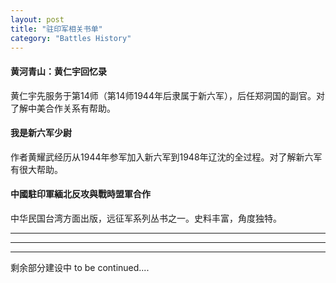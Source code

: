 ```yaml
---
layout: post
title: "驻印军相关书单"
category: "Battles History"
---
```

#### 黄河青山：黄仁宇回忆录
黄仁宇先服务于第14师（第14师1944年后隶属于新六军），后任郑洞国的副官。对了解中美合作关系有帮助。

#### 我是新六军少尉
作者黄耀武经历从1944年参军加入新六军到1948年辽沈的全过程。对了解新六军有很大帮助。

#### 中國駐印軍緬北反攻與戰時盟軍合作
中华民国台湾方面出版，远征军系列丛书之一。史料丰富，角度独特。


_______
_______
_______
剩余部分建设中 to be continued....